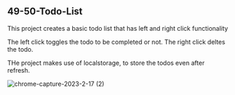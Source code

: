 ## 49-50-Todo-List
This project creates a basic todo list that has left and right click functionality

The left click toggles the todo to be completed or not.
The right click deltes the todo.

THe project makes use of localstorage, to store the todos even after refresh.

![chrome-capture-2023-2-17 (2)](https://user-images.githubusercontent.com/110612670/225873273-3c89937d-bf70-454b-9944-afeb10288de6.gif)
#
